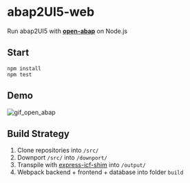 # abap2UI5-web

Run abap2UI5 with [**open-abap**](https://github.com/open-abap) on Node.js

## Start
```
npm install
npm test
```

## Demo
![gif_open_abap](https://github.com/abap2UI5/abap2UI5-web/assets/102328295/7d0fa7e5-2c5b-46c4-b2e8-0ffd70350370)

## Build Strategy

1. Clone repositories into `/src/`
2. Downport `/src/` into `/downport/`
3. Transpile with [express-icf-shim](https://github.com/open-abap/express-icf-shim) into `/output/`
4. Webpack backend + frontend + database into folder `build`